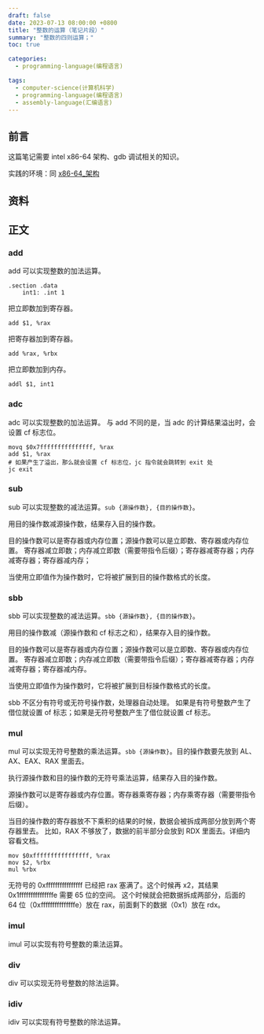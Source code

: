 ```yaml
---
draft: false
date: 2023-07-13 08:00:00 +0800
title: "整数的运算（笔记片段）"
summary: "整数的四则运算；"
toc: true

categories:
  - programming-language(编程语言)

tags:
  - computer-science(计算机科学)
  - programming-language(编程语言)
  - assembly-language(汇编语言)
---
```


## 前言

这篇笔记需要 intel x86-64 架构、gdb 调试相关的知识。

实践的环境：同 [x86-64_架构]()

## 资料

## 正文

### add

add 可以实现整数的加法运算。

```
.section .data
    int1: .int 1
```

把立即数加到寄存器。

```
add $1, %rax
```

把寄存器加到寄存器。

```
add %rax, %rbx
```

把立即数加到内存。
    
```
addl $1, int1
```

### adc

adc 可以实现整数的加法运算。
与 add 不同的是，当 adc 的计算结果溢出时，会设置 cf 标志位。

```
movq $0x7fffffffffffffff, %rax
add $1, %rax
# 如果产生了溢出，那么就会设置 cf 标志位，jc 指令就会跳转到 exit 处
jc exit
```

### sub

sub 可以实现整数的减法运算。`sub {源操作数}, {目的操作数}`。

用目的操作数减源操作数，结果存入目的操作数。

目的操作数可以是寄存器或内存位置；源操作数可以是立即数、寄存器或内存位置。
寄存器减立即数；内存减立即数（需要带指令后缀）；寄存器减寄存器；内存减寄存器；寄存器减内存；

当使用立即值作为操作数时，它将被扩展到目的操作数格式的长度。

### sbb

sbb 可以实现整数的减法运算。`sbb {源操作数}, {目的操作数}`。

用目的操作数减（源操作数和 cf 标志之和），结果存入目的操作数。

目的操作数可以是寄存器或内存位置；源操作数可以是立即数、寄存器或内存位置。
寄存器减立即数；内存减立即数（需要带指令后缀）；寄存器减寄存器；内存减寄存器；寄存器减内存。

当使用立即值作为操作数时，它将被扩展到目标操作数格式的长度。

sbb 不区分有符号或无符号操作数，处理器自动处理。
如果是有符号整数产生了借位就设置 of 标志；如果是无符号整数产生了借位就设置 cf 标志。

### mul

mul 可以实现无符号整数的乘法运算。`sbb {源操作数}`。目的操作数要先放到 AL、AX、EAX、RAX 里面去。

执行源操作数和目的操作数的无符号乘法运算，结果存入目的操作数。

源操作数可以是寄存器或内存位置。寄存器乘寄存器；内存乘寄存器（需要带指令后缀）。

当目的操作数的寄存器放不下乘积的结果的时候，数据会被拆成两部分放到两个寄存器里去。
比如，RAX 不够放了，数据的前半部分会放到 RDX 里面去。详细内容看文档。

```
mov $0xffffffffffffffff, %rax
mov $2, %rbx
mul %rbx
```

无符号的 0xffffffffffffffff 已经把 rax 塞满了。这个时候再 x2，其结果 0x1fffffffffffffffe 需要 65 位的空间。
这个时候就会把数据拆成两部分，后面的 64 位（0xfffffffffffffffe）放在 rax，前面剩下的数据（0x1）放在 rdx。

### imul

imul 可以实现有符号整数的乘法运算。

### div

div 可以实现无符号整数的除法运算。

### idiv

idiv 可以实现有符号整数的除法运算。
